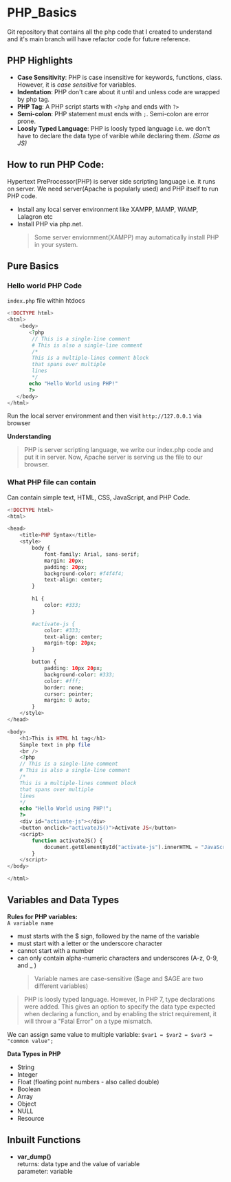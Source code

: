 # PHP_Basics

Git repository that contains all the php code that I created to understand and it's main branch will have refactor code for future reference.

## PHP Highlights

- **Case Sensitivity**: PHP is case insensitive for keywords, functions, class. However, it is _case sensitive_ for variables.
- **Indentation**: PHP don't care about it until and unless code are wrapped by php tag.
- **PHP Tag**: A PHP script starts with `<?php` and ends with `?>`
- **Semi-colon**: PHP statement must ends with `;`. Semi-colon are error prone.
- **Loosly Typed Language**: PHP is loosly typed language i.e. we don't have to declare the data type of varible while declaring them. _(Same as JS)_

## How to run PHP Code:

Hypertext PreProcessor(PHP) is server side scripting language i.e. it runs on server. We need server(Apache is popularly used) and PHP itself to run PHP code.

- Install any local server environment like XAMPP, MAMP, WAMP, Lalagron etc
- Install PHP via php.net.
  > Some server enviornment(XAMPP) may automatically install PHP in your system.

## Pure Basics

### Hello world PHP Code

`index.php` file within htdocs

```php
<!DOCTYPE html>
<html>
    <body>
       <?php
        // This is a single-line comment
        # This is also a single-line comment
        /*
        This is a multiple-lines comment block
        that spans over multiple
        lines
        */
       echo "Hello World using PHP!"
       ?>
   </body>
</html>
```

Run the local server environment and then visit `http://127.0.0.1` via browser

**Understanding**

> PHP is server scripting language, we write our index.php code and put it in server. Now, Apache server is serving us the file to our browser.

### What PHP file can contain

Can contain simple text, HTML, CSS, JavaScript, and PHP Code.

```php
<!DOCTYPE html>
<html>

<head>
    <title>PHP Syntax</title>
    <style>
        body {
            font-family: Arial, sans-serif;
            margin: 20px;
            padding: 20px;
            background-color: #f4f4f4;
            text-align: center;
        }

        h1 {
            color: #333;
        }

        #activate-js {
            color: #333;
            text-align: center;
            margin-top: 20px;
        }

        button {
            padding: 10px 20px;
            background-color: #333;
            color: #fff;
            border: none;
            cursor: pointer;
            margin: 0 auto;
        }
    </style>
</head>

<body>
    <h1>This is HTML h1 tag</h1>
    Simple text in php file
    <br />
    <?php
    // This is a single-line comment
    # This is also a single-line comment
    /*
    This is a multiple-lines comment block
    that spans over multiple
    lines
    */
    echo "Hello World using PHP!";
    ?>
    <div id="activate-js"></div>
    <button onclick="activateJS()">Activate JS</button>
    <script>
        function activateJS() {
            document.getElementById("activate-js").innerHTML = "JavaScript activated!";
        }
    </script>
</body>

</html>
```

## Variables and Data Types

**Rules for PHP variables:**  
`A variable name`

- must starts with the $ sign, followed by the name of the variable
- must start with a letter or the underscore character
- cannot start with a number
- can only contain alpha-numeric characters and underscores (A-z, 0-9, and \_ )
  > Variable names are case-sensitive ($age and $AGE are two different variables)

> PHP is loosly typed language. However, In PHP 7, type declarations were added. This gives an option to specify the data type expected when declaring a function, and by enabling the strict requirement, it will throw a "Fatal Error" on a type mismatch.

We can assign same value to multiple variable:
`$var1 = $var2 = $var3 = "common value";`

**Data Types in PHP**

- String
- Integer
- Float (floating point numbers - also called double)
- Boolean
- Array
- Object
- NULL
- Resource

## Inbuilt Functions

- **var_dump()**  
  returns: data type and the value of variable  
  parameter: variable
